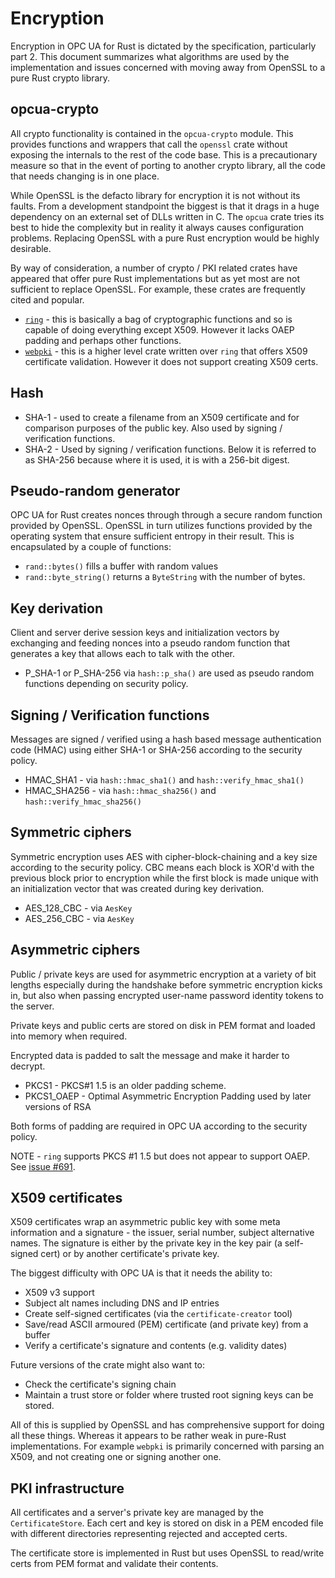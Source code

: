 # Encryption

Encryption in OPC UA for Rust is dictated by the specification, particularly part 2. This document summarizes what algorithms
are used by the implementation and issues concerned with moving away from OpenSSL to a pure Rust crypto
library.

## opcua-crypto

All crypto functionality is contained in the `opcua-crypto` module. This provides functions and wrappers that
call the `openssl` crate without exposing the internals to the rest of the code base. This is a precautionary 
measure so that in the event of porting to another crypto library, all the code that needs changing is in one place.
 
While OpenSSL is the defacto library for encryption it is not without its faults. From a development standpoint the
biggest is that it drags in a huge dependency on an external set of DLLs written in C. The `opcua` crate tries its
best to hide the complexity but in reality it always causes configuration problems. Replacing OpenSSL with a pure
Rust encryption would be highly desirable.

By way of consideration, a number of crypto / PKI related crates have appeared that offer pure Rust implementations
but as yet most are not sufficient to replace OpenSSL. For example, these crates are frequently cited and popular.

* [`ring`](https://github.com/briansmith/ring) - this is basically a bag of cryptographic functions and so is capable of doing
 everything except X509. However it lacks OAEP padding and perhaps other functions.
* [`webpki`](https://github.com/briansmith/webpki) - this is a higher level crate written over `ring` that offers
  X509 certificate validation. However it does not support creating X509 certs.

## Hash

* SHA-1 - used to create a filename from an X509 certificate and for comparison purposes of the public key. Also used by signing / verification functions.
* SHA-2 - Used by signing / verification functions. Below it is referred to as SHA-256 because where it is used, it is
  with a 256-bit digest.

## Pseudo-random generator

OPC UA for Rust creates nonces through through a secure random function provided by OpenSSL. OpenSSL in turn utilizes 
functions provided by the operating system that ensure sufficient entropy in their result. This is encapsulated by a couple of functions:

* `rand::bytes()` fills a buffer with random values
* `rand::byte_string()` returns a `ByteString` with the number of bytes.

## Key derivation

Client and server derive session keys and initialization vectors by exchanging and feeding nonces
into a pseudo random function that generates a key that allows each to talk with the other.

* P_SHA-1 or P_SHA-256 via `hash::p_sha()` are used as pseudo random functions depending on security policy.

## Signing / Verification functions

Messages are signed / verified using a hash based message authentication code (HMAC) using either SHA-1 or SHA-256 according
to the security policy.

* HMAC_SHA1 - via `hash::hmac_sha1()` and `hash::verify_hmac_sha1()`
* HMAC_SHA256 - via `hash::hmac_sha256()` and `hash::verify_hmac_sha256()`

## Symmetric ciphers

Symmetric encryption uses AES with cipher-block-chaining and a key size according to the security policy.
CBC means each block is XOR'd with the previous block prior to encryption while the first block is made unique 
with an initialization vector that was created during key derivation.

* AES_128_CBC - via `AesKey`
* AES_256_CBC - via `AesKey`

## Asymmetric ciphers

Public / private keys are used for asymmetric encryption at a variety of bit lengths especially during the handshake before symmetric
encryption kicks in, but also when passing encrypted user-name password identity tokens to the server. 

Private keys and public certs are stored on disk in PEM format and loaded into memory when required.

Encrypted data is padded to salt the message and make it harder to decrypt.

* PKCS1 - PKCS#1 1.5 is an older padding scheme.
* PKCS1_OAEP - Optimal Asymmetric Encryption Padding used by later versions of RSA

Both forms of padding are required in OPC UA according to the security policy.

NOTE - `ring` supports PKCS #1 1.5 but does not appear to support OAEP. 
See [issue #691](https://github.com/briansmith/ring/issues/691).

## X509 certificates

X509 certificates wrap an asymmetric public key with some meta information and a signature - the issuer, serial number, 
subject alternative names. The signature is either by the private key in the key pair (a self-signed cert)
or by another certificate's private key. 

The biggest difficulty with OPC UA is that it needs the ability to:

* X509 v3 support
* Subject alt names including DNS and IP entries
* Create self-signed certificates (via the `certificate-creator` tool)
* Save/read ASCII armoured (PEM) certificate (and private key) from a buffer
* Verify a certificate's signature and contents (e.g. validity dates)

Future versions of the crate might also want to:

* Check the certificate's signing chain
* Maintain a trust store or folder where trusted root signing keys can be stored. 

All of this is supplied by OpenSSL and has comprehensive support for doing all these things. Whereas it appears to be rather
weak in pure-Rust implementations. For example `webpki` is primarily concerned with parsing an X509,
and not creating one or signing another one.

## PKI infrastructure

All certificates and a server's private key are managed by the `CertificateStore`. Each cert and key is stored on disk in a PEM
encoded file with different directories representing rejected and accepted certs. 

The certificate store is implemented in Rust but uses OpenSSL to read/write certs from PEM format and validate their contents. 
